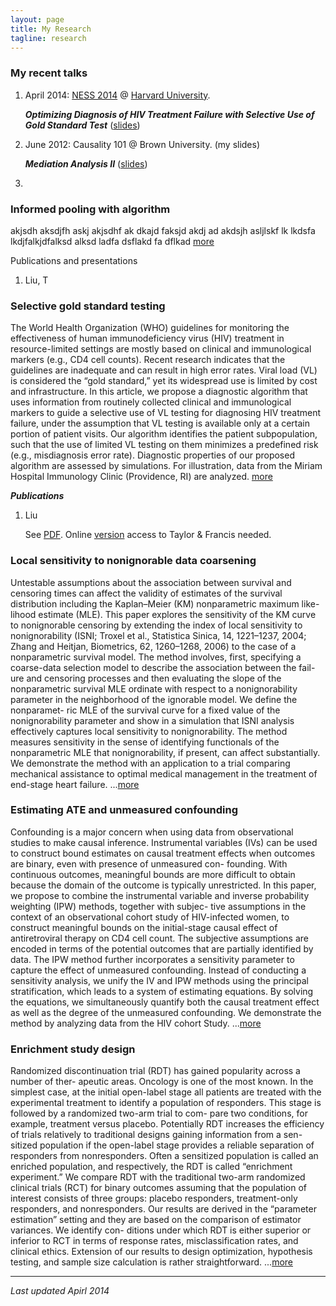 ```yaml
---
layout: page
title: My Research 
tagline: research 
---
```


### My recent talks 

1. April 2014: [NESS 2014](http://www.hsph.harvard.edu/ness2014/) @ [Harvard University](http://www.harvard.edu).    

   ***Optimizing Diagnosis of HIV Treatment Failure with Selective Use of Gold Standard Test*** ([slides](assets/my_talks/ness_harvard.pdf)) 

2. June 2012: Causality 101 @ Brown University. (my slides)

   ***Mediation Analysis II*** ([slides](foo))

3. 

### Informed pooling with algorithm 


akjsdh aksdjfh askj akjsdhf ak dkajd faksjd akdj ad akdsjh asljlskf lk lkdsfa lkdjfalkjdfalksd  alksd ladfa dsflakd fa dflkad 
[more](assests)

Publications and presentations 

1. Liu, T

### Selective gold standard testing 

The World Health Organization (WHO) guidelines for monitoring the effectiveness of human immunodeficiency virus (HIV) treatment in resource-limited settings are mostly based on clinical and immunological markers (e.g., CD4 cell counts). Recent research indicates that the guidelines are inadequate and can result in high error rates. Viral load (VL) is considered the “gold standard,” yet its widespread use is limited by cost and infrastructure. In this article, we propose a diagnostic algorithm that uses information from routinely collected clinical and immunological markers to guide a selective use of VL testing for diagnosing HIV treatment failure, under the assumption that VL testing is available only at a certain portion of patient visits. Our algorithm identifies the patient subpopulation, such that the use of limited VL testing on them minimizes a predefined risk (e.g., misdiagnosis error rate). Diagnostic properties of our proposed algorithm are assessed by simulations. For illustration, data from the Miriam Hospital Immunology Clinic (Providence, RI) are analyzed. [more](assets)

***Publications***

1. Liu 

   See [PDF](assets/my_papers/jasa_tliu.pdf). Online [version](http://www.tandfonline.com/doi/pdf/10.1080/01621459.2013.810149) access to Taylor & Francis needed. 

### Local sensitivity to nonignorable data coarsening

Untestable assumptions about the association between survival and censoring times can affect the validity of estimates of the survival distribution including the Kaplan–Meier (KM) nonparametric maximum like- lihood estimate (MLE). This paper explores the sensitivity of the KM curve to nonignorable censoring by extending the index of local sensitivity to nonignorability (ISNI; Troxel et al., Statistica Sinica, 14, 1221–1237, 2004; Zhang and Heitjan, Biometrics, 62, 1260–1268, 2006) to the case of a nonparametric survival model. The method involves, first, specifying a coarse-data selection model to describe the association between the fail- ure and censoring processes and then evaluating the slope of the nonparametric survival MLE ordinate with respect to a nonignorability parameter in the neighborhood of the ignorable model. We define the nonparamet- ric MLE of the survival curve for a fixed value of the nonignorability parameter and show in a simulation that ISNI analysis effectively captures local sensitivity to nonignorability. The method measures sensitivity in the sense of identifying functionals of the nonparametric MLE that nonignorability, if present, can affect substantially. We demonstrate the method with an application to a trial comparing mechanical assistance to optimal medical management in the treatment of end-stage heart failure. ...[more](foo)

### Estimating ATE and unmeasured confounding

Confounding is a major concern when using data from observational studies to make causal inference. Instrumental variables (IVs) can be used to construct bound estimates on causal treatment effects when outcomes are binary, even with presence of unmeasured con- founding. With continuous outcomes, meaningful bounds are more difficult to obtain because the domain of the outcome is typically unrestricted. In this paper, we propose to combine the instrumental variable and inverse probability weighting (IPW) methods, together with subjec- tive assumptions in the context of an observational cohort study of HIV-infected women, to construct meaningful bounds on the initial-stage causal effect of antiretroviral therapy on CD4 cell count. The subjective assumptions are encoded in terms of the potential outcomes that are partially identified by data. The IPW method further incorporates a sensitivity parameter to capture the effect of unmeasured confounding. Instead of conducting a sensitivity analysis, we unify the IV and IPW methods using the principal stratification, which leads to a system of estimating equations. By solving the equations, we simultaneously quantify both the causal treatment effect as well as the degree of the unmeasured confounding. We demonstrate the method by analyzing data from the HIV cohort Study. ...[more](foo)


### Enrichment study design 

Randomized discontinuation trial (RDT) has gained popularity across a number of ther- apeutic areas. Oncology is one of the most known. In the simplest case, at the initial open-label stage all patients are treated with the experimental treatment to identify a population of responders. This stage is followed by a randomized two-arm trial to com- pare two conditions, for example, treatment versus placebo. Potentially RDT increases the efficiency of trials relatively to traditional designs gaining information from a sen- sitized population if the open-label stage provides a reliable separation of responders from nonresponders. Often a sensitized population is called an enriched population, and respectively, the RDT is called “enrichment experiment.” We compare RDT with the traditional two-arm randomized clinical trials (RCT) for binary outcomes assuming that the population of interest consists of three groups: placebo responders, treatment-only responders, and nonresponders. Our results are derived in the “parameter estimation” setting and they are based on the comparison of estimator variances. We identify con- ditions under which RDT is either superior or inferior to RCT in terms of response rates, misclassification rates, and clinical ethics. Extension of our results to design optimization, hypothesis testing, and sample size calculation is rather straightforward. ...[more](foo)

--- 
*Last updated Apirl 2014*